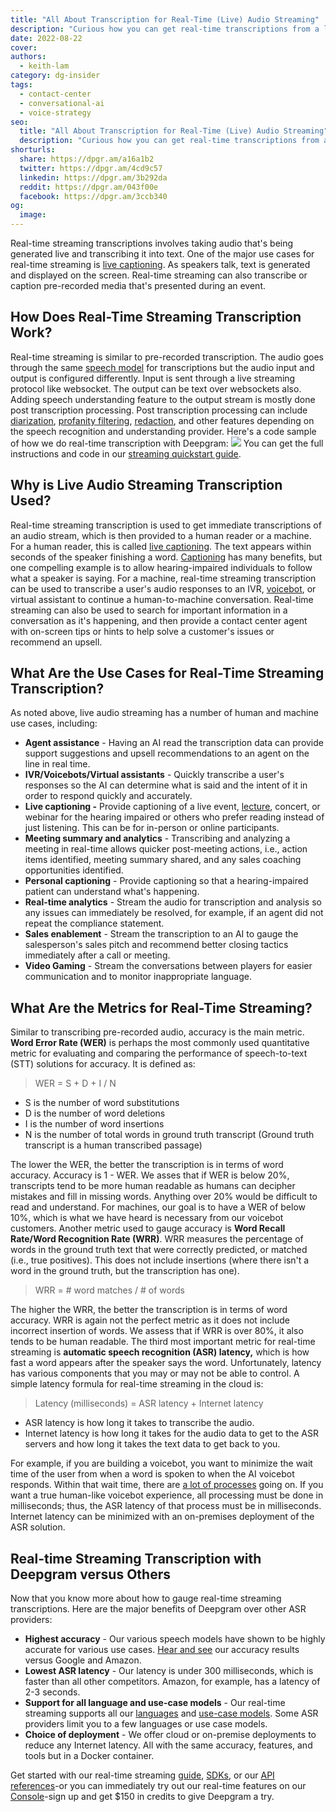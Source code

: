 ```yaml
---
title: "All About Transcription for Real-Time (Live) Audio Streaming"
description: "Curious how you can get real-time transcriptions from a live audio or video stream? This post as your answers."
date: 2022-08-22
cover: 
authors:
  - keith-lam
category: dg-insider
tags:
  - contact-center
  - conversational-ai
  - voice-strategy
seo:
  title: "All About Transcription for Real-Time (Live) Audio Streaming"
  description: "Curious how you can get real-time transcriptions from a live audio or video stream? This post as your answers."
shorturls:
  share: https://dpgr.am/a16a1b2
  twitter: https://dpgr.am/4cd9c57
  linkedin: https://dpgr.am/3b292da
  reddit: https://dpgr.am/043f00e
  facebook: https://dpgr.am/3ccb340
og:
  image: 
---
```


Real-time streaming transcriptions involves taking audio that's being generated live and transcribing it into text. One of the major use cases for real-time streaming is [live captioning](https://blog.deepgram.com/closed-captioning-companies-use-asr/). As speakers talk, text is generated and displayed on the screen. Real-time streaming can also transcribe or caption pre-recorded media that's presented during an event.

## How Does Real-Time Streaming Transcription Work?

Real-time streaming is similar to pre-recorded transcription. The audio goes through the same [speech model](https://offers.deepgram.com/how-ai-speech-models-work-whitepaper) for transcriptions but the audio input and output is configured differently. Input is sent through a live streaming protocol like websocket. The output can be text over websockets also. Adding speech understanding feature to the output stream is mostly done post transcription processing.  Post transcription processing can include [diarization](https://blog.deepgram.com/what-is-speaker-diarization/), [profanity filtering](https://developers.deepgram.com/documentation/features/profanity-filter/), [redaction](https://developers.deepgram.com/documentation/features/redact/), and other features depending on the speech recognition and understanding provider. Here's a code sample of how we do real-time transcription with Deepgram: ![](https://deepgram.com/wp-content/uploads/2022/08/code_snippet.png) You can get the full instructions and code in our [streaming quickstart guide](https://developers.deepgram.com/documentation/getting-started/streaming/).

## Why is Live Audio Streaming Transcription Used?

Real-time streaming transcription is used to get immediate transcriptions of an audio stream, which is then provided to a human reader or a machine. For a human reader, this is called [live captioning](https://deepgram.com/blog/closed-captioning-companies-use-asr/). The text appears within seconds of the speaker finishing a word. [Captioning](https://deepgram.com/blog/closed-captioning-companies-use-asr/) has many benefits, but one compelling example is to allow hearing-impaired individuals to follow what a speaker is saying. For a machine, real-time streaming transcription can be used to transcribe a user's audio responses to an IVR, [voicebot](https://deepgram.com/solutions/voicebots/), or virtual assistant to continue a human-to-machine conversation. Real-time streaming can also be used to search for important information in a conversation as it's happening, and then provide a contact center agent with on-screen tips or hints to help solve a customer's issues or recommend an upsell.

## What Are the Use Cases for Real-Time Streaming Transcription?

As noted above, live audio streaming has a number of human and machine use cases, including:

*   **Agent assistance** - Having an AI read the transcription data can provide support suggestions and upsell recommendations to an agent on the line in real time.
*   **IVR/Voicebots/Virtual assistants** - Quickly transcribe a user's responses so the AI can determine what is said and the intent of it in order to respond quickly and accurately.
*   **Live captioning -** Provide captioning of a live event, [lecture](https://blog.deepgram.com/classroom-captioner/), concert, or webinar for the hearing impaired or others who prefer reading instead of just listening. This can be for in-person or online participants.
*   **Meeting summary and analytics** - Transcribing and analyzing a meeting in real-time allows quicker post-meeting actions, i.e., action items identified, meeting summary shared, and any sales coaching opportunities identified.
*   **Personal captioning** - Provide captioning so that a hearing-impaired patient can understand what's happening.
*   **Real-time analytics** - Stream the audio for transcription and analysis so any issues can immediately be resolved, for example, if an agent did not repeat the compliance statement.
*   **Sales enablement** - Stream the transcription to an AI to gauge the salesperson's sales pitch and recommend better closing tactics immediately after a call or meeting.
*   **Video Gaming** - Stream the conversations between players for easier communication and to monitor inappropriate language.

## What Are the Metrics for Real-Time Streaming?

Similar to transcribing pre-recorded audio, accuracy is the main metric. **Word Error Rate (WER)** is perhaps the most commonly used quantitative metric for evaluating and comparing the performance of speech-to-text (STT) solutions for accuracy. It is defined as:

> WER = S + D + I / N

*   S is the number of word substitutions
*   D is the number of word deletions
*   I is the number of word insertions
*   N is the number of total words in ground truth transcript (Ground truth transcript is a human transcribed passage)

The lower the WER, the better the transcription is in terms of word accuracy. Accuracy is 1 - WER. We asses that if WER is below 20%, transcripts tend to be more human readable as humans can decipher mistakes and fill in missing words. Anything over 20% would be difficult to read and understand. For machines, our goal is to have a WER of below 10%, which is what we have heard is necessary from our voicebot customers. Another metric used to gauge accuracy is **Word Recall Rate/Word Recognition Rate (WRR)**. WRR measures the percentage of words in the ground truth text that were correctly predicted, or matched (i.e., true positives). This does not include insertions (where there isn't a word in the ground truth, but the transcription has one).

> WRR = # word matches / # of words

The higher the WRR, the better the transcription is in terms of word accuracy. WRR is again not the perfect metric as it does not include incorrect insertion of words. We assess that if WRR is over 80%, it also tends to be human readable. The third most important metric for real-time streaming is **automatic speech recognition (****ASR) latency****,** which is how fast a word appears after the speaker says the word. Unfortunately, latency has various components that you may or may not be able to control. A simple latency formula for real-time streaming in the cloud is:

> Latency (milliseconds) = ASR latency + Internet latency

*   ASR latency is how long it takes to transcribe the audio.
*   Internet latency is how long it takes for the audio data to get to the ASR servers and how long it takes the text data to get back to you.

For example, if you are building a voicebot, you want to minimize the wait time of the user from when a word is spoken to when the AI voicebot responds. Within that wait time, there are [a lot of processes](https://blog.deepgram.com/tips-on-choosing-a-conversational-ai-development-path/) going on. If you want a true human-like voicebot experience, all processing must be done in milliseconds; thus, the ASR latency of that process must be in milliseconds. Internet latency can be minimized with an on-premises deployment of the ASR solution.

## Real-time Streaming Transcription with Deepgram versus Others

Now that you know more about how to gauge real-time streaming transcriptions. Here are the major benefits of Deepgram over other ASR providers:

*   **Highest accuracy** - Our various speech models have shown to be highly accurate for various use cases. [Hear and see](https://deepgram.com/asr-comparison/) our accuracy results versus Google and Amazon.
*   **Lowest ASR latency** - Our latency is under 300 milliseconds, which is faster than all other competitors. Amazon, for example, has a latency of 2-3 seconds.
*   **Support for all language and use-case models** - Our real-time streaming supports all our [languages](https://deepgram.com/product/languages/) and [use-case models](https://deepgram.com/product/use-cases/). Some ASR providers limit you to a few languages or use case models.
*   **Choice of deployment** - We offer cloud or on-premise deployments to reduce any Internet latency. All with the same accuracy, features, and tools but in a Docker container.

Get started with our real-time streaming [guide](https://developers.deepgram.com/documentation/getting-started/streaming/), [SDKs](https://developers.deepgram.com/sdks-tools/), or our [API references](https://developers.deepgram.com/api-reference/)-or you can immediately try out our real-time features on our [Console](https://console.deepgram.com/)-sign up and get $150 in credits to give Deepgram a try.

<whitepaperpromo whitepaper="latest"></whitepaperpromo>


